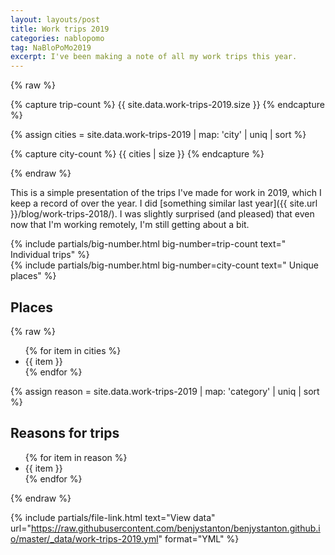 ```yaml
---
layout: layouts/post
title: Work trips 2019
categories: nablopomo
tag: NaBloPoMo2019
excerpt: I've been making a note of all my work trips this year.
---
```


<!-- This needs to be fixed after moving away from Jekyll to Netlify -->


{% raw %}

{% capture trip-count %}
{{ site.data.work-trips-2019.size }}
{% endcapture %}

{% assign cities = site.data.work-trips-2019 | map: 'city' | uniq | sort %}

{% capture city-count %}
{{ cities | size }}
{% endcapture %}

{% endraw %}

This is a simple presentation of the trips I've made for work in 2019, which I keep a record of over the year. I did [something similar last year]({{ site.url }}/blog/work-trips-2018/). I was slightly surprised (and pleased) that even now that I'm working remotely, I'm still getting about a bit.

<div class="flex-grid">
  <div class="flex-grid__col flex-grid__col--third margin-bottom--s">
    {%
        include partials/big-number.html
        big-number=trip-count
        text=" Individual trips"
      %}
  </div>
  <div class="flex-grid__col flex-grid__col--third margin-bottom--s">
    {%
        include partials/big-number.html
        big-number=city-count
        text=" Unique places"
      %}
  </div>
</div>

<h2 class="margin-top--s">Places</h2>

{% raw %}
<ul>
  {% for item in cities %}
  <li>{{ item }}</li>
  {% endfor %}
</ul>

{% assign reason = site.data.work-trips-2019 | map: 'category' | uniq | sort  %}

## Reasons for trips

<ul>
  {% for item in reason %}
  <li>{{ item }}</li>
  {% endfor %}
</ul>
{% endraw %}

{%
  include partials/file-link.html
  text="View data"
  url="https://raw.githubusercontent.com/benjystanton/benjystanton.github.io/master/_data/work-trips-2019.yml"
  format="YML"
%}